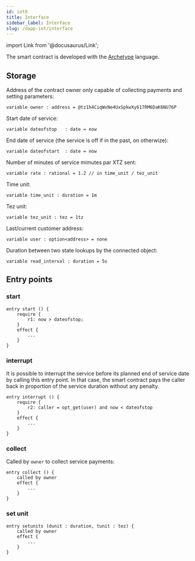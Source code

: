 ```yaml
---
id: iot8
title: Interface
sidebar_label: Interface
slug: /dapp-iot/interface
---
```


import Link from '@docusaurus/Link';

The smart contract is developed with the <a href='https://archetype-lang.org/'>Archetype</a> language.

## Storage

Address of the contract owner only capable of collecting payments and setting parameters:

```archetype
variable owner : address = @tz1h4CiqWxNe4UxSpkwXy617RM6DaK6NU76P
```

Start date of service:

```archetype
variable dateofstop   : date = now
```

End date of service (the service is off if in the past, on otherwize):

```archetype
variable dateofstart  : date = now
```

Number of minutes of service mimutes par XTZ sent:

```archetype
variable rate : rational = 1.2 // in time_unit / tez_unit
```

Time unit:

```archetype
variable time_unit : duration = 1m
```

Tez unit:

```archetype
variable tez_unit : tez = 1tz
```

Last/current customer address:

```archetype
variable user : option<address> = none
```

Duration between two state lookups by the connected object:

```archetype
variable read_interval : duration = 5s
```

## Entry points

### start

```archetype
entry start () {
    require {
        r1: now > dateofstop;
    }
    effect {
        ...
    }
}
```

### interrupt

It is possible to interrupt the service before its planned end of service date by calling this entry point. In that case, the smart contract pays the caller back in proportion of the service duration without any penalty.

```archetype
entry interrupt () {
    require {
        r2: caller = opt_get(user) and now < dateofstop
    }
    effect {
        ...
    }
}
```

### collect

Called by `owner` to collect service payments:

```archetype
entry collect () {
    called by owner
    effect {
        ...
    }
}
```

### set unit

```archetype
entry setunits (dunit : duration, tunit : tez) {
    called by owner
    effect {
        ...
    }
}
```